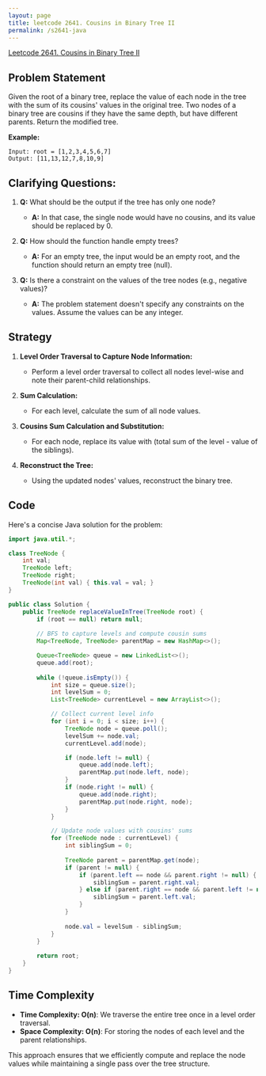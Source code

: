 ```yaml
---
layout: page
title: leetcode 2641. Cousins in Binary Tree II
permalink: /s2641-java
---
```

[Leetcode 2641. Cousins in Binary Tree II](https://algoadvance.github.io/algoadvance/l2641)
## Problem Statement

Given the root of a binary tree, replace the value of each node in the tree with the sum of its cousins' values in the original tree. Two nodes of a binary tree are cousins if they have the same depth, but have different parents. Return the modified tree.

**Example:**
```
Input: root = [1,2,3,4,5,6,7]
Output: [11,13,12,7,8,10,9]
```

## Clarifying Questions:
1. **Q:** What should be the output if the tree has only one node?
   - **A:** In that case, the single node would have no cousins, and its value should be replaced by 0.

2. **Q:** How should the function handle empty trees?
   - **A:** For an empty tree, the input would be an empty root, and the function should return an empty tree (null).

3. **Q:** Is there a constraint on the values of the tree nodes (e.g., negative values)?
   - **A:** The problem statement doesn't specify any constraints on the values. Assume the values can be any integer.

## Strategy
1. **Level Order Traversal to Capture Node Information:**
   - Perform a level order traversal to collect all nodes level-wise and note their parent-child relationships.
   
2. **Sum Calculation:**
   - For each level, calculate the sum of all node values.
   
3. **Cousins Sum Calculation and Substitution:**
   - For each node, replace its value with (total sum of the level - value of the siblings).

4. **Reconstruct the Tree:**
   - Using the updated nodes' values, reconstruct the binary tree.

## Code

Here's a concise Java solution for the problem:

```java
import java.util.*;

class TreeNode {
    int val;
    TreeNode left;
    TreeNode right;
    TreeNode(int val) { this.val = val; }
}

public class Solution {
    public TreeNode replaceValueInTree(TreeNode root) {
        if (root == null) return null;
        
        // BFS to capture levels and compute cousin sums
        Map<TreeNode, TreeNode> parentMap = new HashMap<>();

        Queue<TreeNode> queue = new LinkedList<>();
        queue.add(root);
        
        while (!queue.isEmpty()) {
            int size = queue.size();
            int levelSum = 0;
            List<TreeNode> currentLevel = new ArrayList<>();

            // Collect current level info
            for (int i = 0; i < size; i++) {
                TreeNode node = queue.poll();
                levelSum += node.val;
                currentLevel.add(node);

                if (node.left != null) {
                    queue.add(node.left);
                    parentMap.put(node.left, node);
                }
                if (node.right != null) {
                    queue.add(node.right);
                    parentMap.put(node.right, node);
                }
            }

            // Update node values with cousins' sums
            for (TreeNode node : currentLevel) {
                int siblingSum = 0;
                
                TreeNode parent = parentMap.get(node);
                if (parent != null) {
                    if (parent.left == node && parent.right != null) {
                        siblingSum = parent.right.val;
                    } else if (parent.right == node && parent.left != null) {
                        siblingSum = parent.left.val;
                    }
                }
                
                node.val = levelSum - siblingSum;
            }
        }
        
        return root;
    }
}
```

## Time Complexity
- **Time Complexity: O(n)**: We traverse the entire tree once in a level order traversal.
- **Space Complexity: O(n)**: For storing the nodes of each level and the parent relationships.

This approach ensures that we efficiently compute and replace the node values while maintaining a single pass over the tree structure.